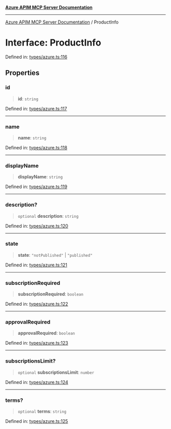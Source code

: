 [**Azure APIM MCP Server Documentation**](../README.md)

***

[Azure APIM MCP Server Documentation](../globals.md) / ProductInfo

# Interface: ProductInfo

Defined in: [types/azure.ts:116](https://github.com/dviana78/test-mcp-repo/blob/main/src/types/azure.ts#L116)

## Properties

### id

> **id**: `string`

Defined in: [types/azure.ts:117](https://github.com/dviana78/test-mcp-repo/blob/main/src/types/azure.ts#L117)

***

### name

> **name**: `string`

Defined in: [types/azure.ts:118](https://github.com/dviana78/test-mcp-repo/blob/main/src/types/azure.ts#L118)

***

### displayName

> **displayName**: `string`

Defined in: [types/azure.ts:119](https://github.com/dviana78/test-mcp-repo/blob/main/src/types/azure.ts#L119)

***

### description?

> `optional` **description**: `string`

Defined in: [types/azure.ts:120](https://github.com/dviana78/test-mcp-repo/blob/main/src/types/azure.ts#L120)

***

### state

> **state**: `"notPublished"` \| `"published"`

Defined in: [types/azure.ts:121](https://github.com/dviana78/test-mcp-repo/blob/main/src/types/azure.ts#L121)

***

### subscriptionRequired

> **subscriptionRequired**: `boolean`

Defined in: [types/azure.ts:122](https://github.com/dviana78/test-mcp-repo/blob/main/src/types/azure.ts#L122)

***

### approvalRequired

> **approvalRequired**: `boolean`

Defined in: [types/azure.ts:123](https://github.com/dviana78/test-mcp-repo/blob/main/src/types/azure.ts#L123)

***

### subscriptionsLimit?

> `optional` **subscriptionsLimit**: `number`

Defined in: [types/azure.ts:124](https://github.com/dviana78/test-mcp-repo/blob/main/src/types/azure.ts#L124)

***

### terms?

> `optional` **terms**: `string`

Defined in: [types/azure.ts:125](https://github.com/dviana78/test-mcp-repo/blob/main/src/types/azure.ts#L125)
